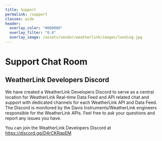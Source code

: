 ```yaml
---
title: Support
permalink: /support
classes: wide
header:
  overlay_color: "#000000"
  overlay_filter: "0.0"
  overlay_image: /assets/vendor/weatherlink/images/landing.jpg
---
```


# Support Chat Room

## WeatherLink Developers Discord

We have created a WeatherLink Developers Discord to serve as a central location for WeatherLink Real-time Data Feed and API related chat and support with dedicated channels for each WeatherLink API and Data Feed. The Discord is monitored by the Davis Instruments/WeatherLink engineers responsible for the WeatherLink APIs. Feel free to ask your questions and report any issues you have.

You can join the WeatherLink Developers Discord at <a href="https://discord.gg/D4rCKRqpEM">https://discord.gg/D4rCKRqpEM</a>

